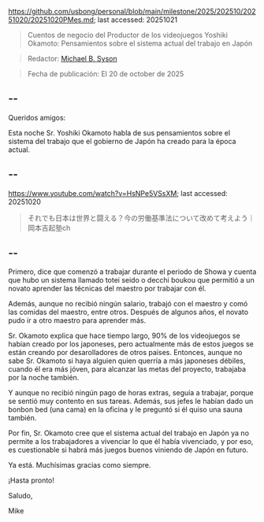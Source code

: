 https://github.com/usbong/personal/blob/main/milestone/2025/202510/20251020/20251020PMes.md; last accessed: 20251021

> Cuentos de negocio del Productor de los videojuegos Yoshiki Okamoto: Pensamientos sobre el sistema actual del trabajo en Japón

> Redactor: [Michael B. Syson](https://www.linkedin.com/in/michaelsyson/)

> Fecha de publicación: El 20 de october de 2025

## --

Queridos amigos:

Esta noche Sr. Yoshiki Okamoto habla de sus pensamientos sobre el sistema del trabajo que el gobierno de Japón ha creado para la época actual. 

## --

https://www.youtube.com/watch?v=HsNPe5VSsXM; last accessed: 20251020

> それでも日本は世界と闘える？今の労働基準法について改めて考えよう｜岡本吉起塾ch

## --

Primero, dice que comenzó a trabajar durante el periodo de Showa y cuenta que hubo un sistema llamado totei seido o decchi boukou que permitió a un novato aprender las técnicas del maestro por trabajar con él. 

Además, aunque no recibió ningún salario, trabajó con el maestro y comó las comidas del maestro, entre otros. Después de algunos años, el novato pudo ir a otro maestro para aprender más.

Sr. Okamoto explica que hace tiempo largo, 90% de los videojuegos se habían creado por los japoneses, pero actualmente más de estos juegos se están creando por desarolladores de otros países. Entonces, aunque no sabe Sr. Okamoto si haya alguien quien querría a más japoneses débiles, cuando él era más jóven, para alcanzar las metas del proyecto, trabajaba por la noche también. 

Y aunque no recibió ningún pago de horas extras, seguía a trabajar, porque se sentió muy contento en sus tareas. Además, sus jefes le habían dado un bonbon bed (una cama) en la oficina y le preguntó si él quiso una sauna también.

Por fin, Sr. Okamoto cree que el sistema actual del trabajo en Japón ya no permite a los trabajadores a vivenciar lo que él había vivenciado, y por eso, es cuestionable si habrá más juegos buenos viniendo de Japón en futuro.

Ya está. Muchísimas gracias como siempre.

¡Hasta pronto!

Saludo,

Mike